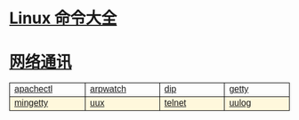 # [Linux 命令大全](/linuxcommand/index)
# [网络通讯](/linuxcommand/network_communication/index)

<style type="text/css">
#customers{
	font-family:"Trebuchet MS", Arial, Helvetica, sans-serif;
	border: 1;
	width: 100%;
	border-collapse:collapse; 
}
#customers td, #customers th{
	width: 220;
	font-size:1em;
	border:1px solid #000000;
}

#customers tr.alt td{
	color:#000000;
	background-color:#FFF8DC;
}
</style>
<table  id="customers">
<tr>
	<td width="220"><a href="./#/linuxcommand/network_communication/apachectl">apachectl</a></td>
	<td width="220"><a href="./#/linuxcommand/network_communication/arpwatch">arpwatch</a></td>
	<td width="220"><a href="./#/linuxcommand/network_communication/dip">dip</a></td>
	<td width="220"><a href="./#/linuxcommand/network_communication/getty">getty</a></td>
</tr>
<tr class="alt">
	<td><a href="./#/linuxcommand/network_communication/mingetty">mingetty</a></td>
	<td><a href="./#/linuxcommand/network_communication/uux">uux</a></td>
	<td><a href="./#/linuxcommand/network_communication/telnet">telnet</a></td>
	<td><a href="./#/linuxcommand/network_communication/uulog">uulog</a></td>
</tr>
</table>
